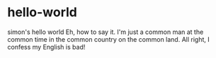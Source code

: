 # hello-world
simon's hello world
Eh, how to say it. I'm just a common man at the common time in the common country on the common land.
All right, I confess my English is bad!
